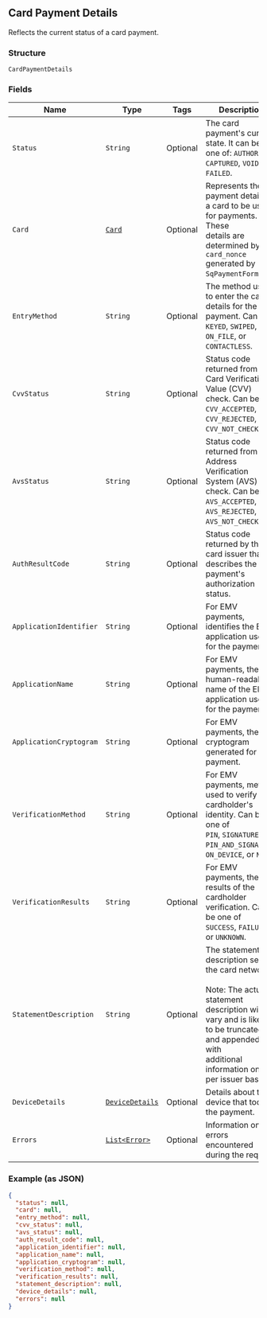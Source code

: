 ## Card Payment Details

Reflects the current status of a card payment.

### Structure

`CardPaymentDetails`

### Fields

| Name | Type | Tags | Description |
|  --- | --- | --- | --- |
| `Status` | `String` | Optional | The card payment's current state. It can be one of: `AUTHORIZED`, `CAPTURED`, `VOIDED`,<br>`FAILED`. |
| `Card` | [`Card`](/doc/models/card.md) | Optional | Represents the payment details of a card to be used for payments. These<br>details are determined by the `card_nonce` generated by `SqPaymentForm`. |
| `EntryMethod` | `String` | Optional | The method used to enter the card's details for the payment.  Can be<br>`KEYED`, `SWIPED`, `EMV`, `ON_FILE`, or `CONTACTLESS`. |
| `CvvStatus` | `String` | Optional | Status code returned from the Card Verification Value (CVV) check. Can be<br>`CVV_ACCEPTED`, `CVV_REJECTED`, `CVV_NOT_CHECKED`. |
| `AvsStatus` | `String` | Optional | Status code returned from the Address Verification System (AVS) check. Can be<br>`AVS_ACCEPTED`, `AVS_REJECTED`, `AVS_NOT_CHECKED`. |
| `AuthResultCode` | `String` | Optional | Status code returned by the card issuer that describes the payment's<br>authorization status. |
| `ApplicationIdentifier` | `String` | Optional | For EMV payments, identifies the EMV application used for the payment. |
| `ApplicationName` | `String` | Optional | For EMV payments, the human-readable name of the EMV application used for the payment. |
| `ApplicationCryptogram` | `String` | Optional | For EMV payments, the cryptogram generated for the payment. |
| `VerificationMethod` | `String` | Optional | For EMV payments, method used to verify the cardholder's identity.  Can be one of<br>`PIN`, `SIGNATURE`, `PIN_AND_SIGNATURE`, `ON_DEVICE`, or `NONE`. |
| `VerificationResults` | `String` | Optional | For EMV payments, the results of the cardholder verification.  Can be one of<br>`SUCCESS`, `FAILURE`, or `UNKNOWN`. |
| `StatementDescription` | `String` | Optional | The statement description sent to the card networks.<br><br>Note: The actual statement description will vary and is likely to be truncated and appended with<br>additional information on a per issuer basis. |
| `DeviceDetails` | [`DeviceDetails`](/doc/models/device-details.md) | Optional | Details about the device that took the payment. |
| `Errors` | [`List<Error>`](/doc/models/error.md) | Optional | Information on errors encountered during the request. |

### Example (as JSON)

```json
{
  "status": null,
  "card": null,
  "entry_method": null,
  "cvv_status": null,
  "avs_status": null,
  "auth_result_code": null,
  "application_identifier": null,
  "application_name": null,
  "application_cryptogram": null,
  "verification_method": null,
  "verification_results": null,
  "statement_description": null,
  "device_details": null,
  "errors": null
}
```


